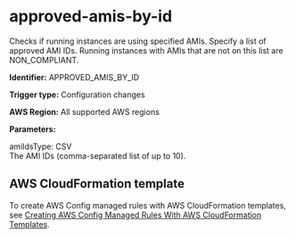 # approved\-amis\-by\-id<a name="approved-amis-by-id"></a>

Checks if running instances are using specified AMIs\. Specify a list of approved AMI IDs\. Running instances with AMIs that are not on this list are NON\_COMPLIANT\.

**Identifier:** APPROVED\_AMIS\_BY\_ID

**Trigger type:** Configuration changes

**AWS Region:** All supported AWS regions

**Parameters:**

amiIdsType: CSV  
The AMI IDs \(comma\-separated list of up to 10\)\.

## AWS CloudFormation template<a name="w85aac12c32c17b9c27c15"></a>

To create AWS Config managed rules with AWS CloudFormation templates, see [Creating AWS Config Managed Rules With AWS CloudFormation Templates](aws-config-managed-rules-cloudformation-templates.md)\.